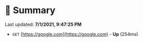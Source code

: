 # 📖 Summary
Last updated: **7/1/2021, 9:47:25 PM**

- `GET` [https://google.com](https://google.com) - **Up** (254ms)
